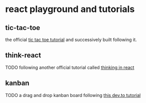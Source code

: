 # react playground and tutorials

## tic-tac-toe

the official [tic tac toe tutorial](https://legacy.reactjs.org/tutorial/tutorial.html#before-we-start-the-tutorial) and successively built following it.

## think-react

TODO following another official tutorial called [thinking in react](https://react.dev/learn/thinking-in-react)

## kanban

TODO a drag and drop kanban board following [this dev.to tutorial](https://dev.to/nasif2ahmed/drag-and-drop-kanban-board-from-scratch-with-react-1j9a)